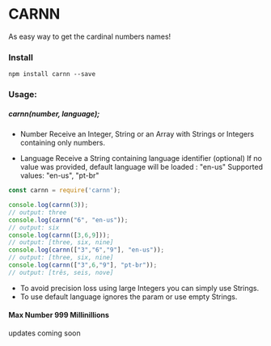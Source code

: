 # CARNN

As easy way to get the cardinal numbers names!


### Install

```
npm install carnn --save

```


### Usage:

##### carnn(number, language);

- Number
    Receive an Integer, String or an Array with Strings or Integers 
    containing only numbers.

- Language
    Receive a String containing language identifier (optional)
    If no value was provided, default language will be loaded : "en-us"
    Supported values:
        "en-us",
        "pt-br"
    


```javascript
const carnn = require('carnn');

console.log(carnn(3));
// output: three
console.log(carnn("6", "en-us")); 
// output: six
console.log(carnn([3,6,9])); 
// output: [three, six, nine]
console.log(carnn(["3","6","9"], "en-us")); 
// output: [three, six, nine]
console.log(carnn(["3",6,"9"], "pt-br")); 
// output: [três, seis, nove]

```
 * To avoid precision loss using large Integers you can simply use Strings.
 * To use default language ignores the param or use empty Strings.



#### Max Number 999 Millinillions
updates coming soon

